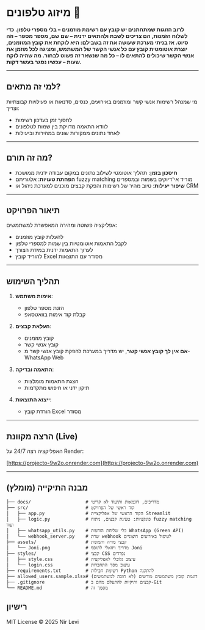 # מיזוג טלפונים 💎

**לרוב הזוגות שמתחתנים יש קובץ עם רשימת מוזמנים – בלי מספרי טלפון. כדי לשלוח הזמנות, הם צריכים לשבת ולהתאים ידנית – שם שם, מספר מספר – וזה סיוט. אז בניתי מערכת שעושה את זה בשבילם: היא לוקחת את קובץ המוזמנים, יוצרת אוטומטית קובץ עם כל אנשי הקשר של המשתמש, ומציגה לכל מוזמן את אנשי הקשר שיכולים להתאים לו – כל מה שנשאר זה פשוט לבחור. מה שהיה לוקח שעות – עכשיו נסגר בעשר דקות.**

---

## למי זה מתאים?

מי שמנהל רשימות אנשי קשר ומוזמנים באירועים, כנסים, סדנאות או פעילויות קבוצתיות וצריך:

* לחסוך זמן בעדכון רשימות
* לוודא התאמה מדויקת בין שמות לטלפונים
* לאחד נתונים ממקורות שונים במהירות וביעילות

---

## מה זה תורם?

* **חיסכון בזמן**: תהליך אוטומטי לשילוב נתונים במקום עבודה ידנית ממושכת
* **הפחתת טעויות**: אלגוריתם fuzzy matching מוריד אי־דיוקים בשמות ובמספרים
* **שיפור יעילות**: טיוב מהיר של רשימות והפקת קבצים מוכנים למערכת ניהול או CRM

---

## תיאור הפרויקט

אפליקציה פשוטה ומהירה המאפשרת למשתמשים:

* להעלות קובץ מוזמנים
* לקבל התאמות אוטומטיות בין שמות למספרי טלפון
* לערוך התאמות ידנית במידת הצורך
* להוריד קובץ Excel מסודר עם התוצאות

---

## תהליך השימוש

1. **אימות משתמש**:

   * הזנת מספר טלפון
   * קבלת קוד אימות בוואטסאפ
2. **העלאת קבצים**:

   * קובץ מוזמנים
   * קובץ אנשי קשר
   * **אם אין לך קובץ אנשי קשר**, יש מדריך במערכת להפקת קובץ אנשי קשר מ-WhatsApp Web
3. **התאמה ובדיקה**:

   * הצגת התאמות מומלצות
   * תיקון ידני או חיפוש מתקדמות
4. **ייצוא התוצאות**:

   * הורדת קובץ Excel מסודר

---

## הרצה מקוונת (Live)

האפליקציה רצה 24/7 על Render:

[https://projecto-9w2o.onrender.com](https://projecto-9w2o.onrender.com)

---

## מבנה התיקייה (מומלץ)

```plaintext
├── docs/                    # מדריכים, דוגמאות ותיעוד לא קריטי
├── src/                     # קוד ראשי של הפרויקט
│   ├── app.py               # הקוד הראשי של אפליקציית Streamlit
│   ├── logic.py             # פונקציות: טעינת קבצים, ניתוח fuzzy matching ועוד
│   ├── whatsapp_utils.py    # כלי שליחת הודעות WhatsApp (Green API)
│   └── webhook_server.py    # שרת webhook לטיפול באירועים חיצוניים
├── assets/                  # קבצי מדיה ותמונות
│   └── Joni.png             # מדריך ויזואלי לתוסף Joni
├── styles/                  # קבצי CSS נפרדים
│   ├── style.css            # עיצוב גלובלי לאפליקציה
│   └── login.css            # עיצוב מסך התחברות
├── requirements.txt         # רשימת חבילות Python להתקנה
├── allowed_users.sample.xlsx# דוגמת קובץ משתמשים מורשים (לא חובה למשתמשים)
├── .gitignore               # קבצים ותיקיות להתעלם מהם ב-Git
└── README.md                # מסמך זה
```


## רישיון

MIT License © 2025 Nir Levi
